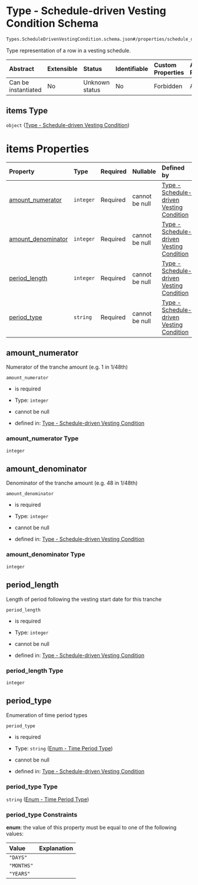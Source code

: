# Type - Schedule-driven Vesting Condition Schema

```txt
Types.ScheduleDrivenVestingCondition.schema.json#/properties/schedule_driven_vesting_conditions/items
```

Type representation of a row in a vesting schedule.

| Abstract            | Extensible | Status         | Identifiable | Custom Properties | Additional Properties | Access Restrictions | Defined In                                                                                            |
| :------------------ | :--------- | :------------- | :----------- | :---------------- | :-------------------- | :------------------ | :---------------------------------------------------------------------------------------------------- |
| Can be instantiated | No         | Unknown status | No           | Forbidden         | Allowed               | none                | [VestingSchedule.schema.json\*](../schema/objects/VestingSchedule.schema.json "open original schema") |

## items Type

`object` ([Type - Schedule-driven Vesting Condition](vestingschedule-properties-vestingschedule---scheduledrivenvestingcondition-array-type---schedule-driven-vesting-condition.md))

# items Properties

| Property                                  | Type      | Required | Nullable       | Defined by                                                                                                                                                                                    |
| :---------------------------------------- | :-------- | :------- | :------------- | :-------------------------------------------------------------------------------------------------------------------------------------------------------------------------------------------- |
| [amount_numerator](#amount_numerator)     | `integer` | Required | cannot be null | [Type - Schedule-driven Vesting Condition](scheduledrivenvestingcondition-properties-amount_numerator.md "Types.ScheduleDrivenVestingCondition.schema.json#/properties/amount_numerator")     |
| [amount_denominator](#amount_denominator) | `integer` | Required | cannot be null | [Type - Schedule-driven Vesting Condition](scheduledrivenvestingcondition-properties-amount_denominator.md "Types.ScheduleDrivenVestingCondition.schema.json#/properties/amount_denominator") |
| [period_length](#period_length)           | `integer` | Required | cannot be null | [Type - Schedule-driven Vesting Condition](scheduledrivenvestingcondition-properties-period_length.md "Types.ScheduleDrivenVestingCondition.schema.json#/properties/period_length")           |
| [period_type](#period_type)               | `string`  | Required | cannot be null | [Type - Schedule-driven Vesting Condition](terminationwindow-1-properties-enum---time-period-type.md "Enums.Period.schema.json#/properties/period_type")                                      |

## amount_numerator

Numerator of the tranche amount (e.g. 1 in 1/48th)

`amount_numerator`

- is required

- Type: `integer`

- cannot be null

- defined in: [Type - Schedule-driven Vesting Condition](scheduledrivenvestingcondition-properties-amount_numerator.md "Types.ScheduleDrivenVestingCondition.schema.json#/properties/amount_numerator")

### amount_numerator Type

`integer`

## amount_denominator

Denominator of the tranche amount (e.g. 48 in 1/48th)

`amount_denominator`

- is required

- Type: `integer`

- cannot be null

- defined in: [Type - Schedule-driven Vesting Condition](scheduledrivenvestingcondition-properties-amount_denominator.md "Types.ScheduleDrivenVestingCondition.schema.json#/properties/amount_denominator")

### amount_denominator Type

`integer`

## period_length

Length of period following the vesting start date for this tranche

`period_length`

- is required

- Type: `integer`

- cannot be null

- defined in: [Type - Schedule-driven Vesting Condition](scheduledrivenvestingcondition-properties-period_length.md "Types.ScheduleDrivenVestingCondition.schema.json#/properties/period_length")

### period_length Type

`integer`

## period_type

Enumeration of time period types

`period_type`

- is required

- Type: `string` ([Enum - Time Period Type](terminationwindow-1-properties-enum---time-period-type.md))

- cannot be null

- defined in: [Type - Schedule-driven Vesting Condition](terminationwindow-1-properties-enum---time-period-type.md "Enums.Period.schema.json#/properties/period_type")

### period_type Type

`string` ([Enum - Time Period Type](terminationwindow-1-properties-enum---time-period-type.md))

### period_type Constraints

**enum**: the value of this property must be equal to one of the following values:

| Value      | Explanation |
| :--------- | :---------- |
| `"DAYS"`   |             |
| `"MONTHS"` |             |
| `"YEARS"`  |             |
